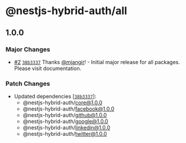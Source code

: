 # @nestjs-hybrid-auth/all

## 1.0.0

### Major Changes

- [#2](https://github.com/mjangir/nestjs-hybrid-auth/pull/2) [`38b3337`](https://github.com/mjangir/nestjs-hybrid-auth/commit/38b3337ea57cc7c368ce4b7dc51402a03eca47eb) Thanks [@mjangir](https://github.com/mjangir)! - Initial major release for all packages. Please visit documentation.

### Patch Changes

- Updated dependencies [[`38b3337`](https://github.com/mjangir/nestjs-hybrid-auth/commit/38b3337ea57cc7c368ce4b7dc51402a03eca47eb)]:
  - @nestjs-hybrid-auth/core@1.0.0
  - @nestjs-hybrid-auth/facebook@1.0.0
  - @nestjs-hybrid-auth/github@1.0.0
  - @nestjs-hybrid-auth/google@1.0.0
  - @nestjs-hybrid-auth/linkedin@1.0.0
  - @nestjs-hybrid-auth/twitter@1.0.0
